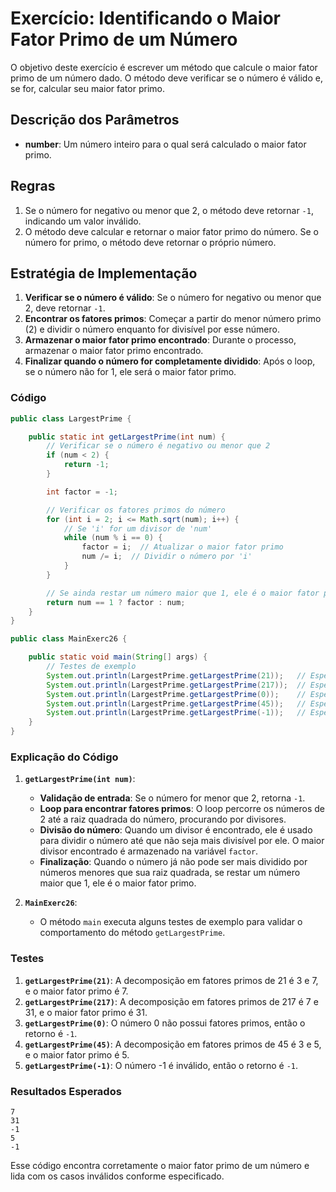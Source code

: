 # Exercício: Identificando o Maior Fator Primo de um Número

O objetivo deste exercício é escrever um método que calcule o maior fator primo de um número dado. O método deve verificar se o número é válido e, se for, calcular seu maior fator primo.

## Descrição dos Parâmetros

- **number**: Um número inteiro para o qual será calculado o maior fator primo.

## Regras

1. Se o número for negativo ou menor que 2, o método deve retornar `-1`, indicando um valor inválido.
2. O método deve calcular e retornar o maior fator primo do número. Se o número for primo, o método deve retornar o próprio número.

## Estratégia de Implementação

1. **Verificar se o número é válido**: Se o número for negativo ou menor que 2, deve retornar `-1`.
2. **Encontrar os fatores primos**: Começar a partir do menor número primo (2) e dividir o número enquanto for divisível por esse número.
3. **Armazenar o maior fator primo encontrado**: Durante o processo, armazenar o maior fator primo encontrado.
4. **Finalizar quando o número for completamente dividido**: Após o loop, se o número não for 1, ele será o maior fator primo.

### Código

```java
public class LargestPrime {

    public static int getLargestPrime(int num) {
        // Verificar se o número é negativo ou menor que 2
        if (num < 2) {
            return -1;
        }

        int factor = -1;

        // Verificar os fatores primos do número
        for (int i = 2; i <= Math.sqrt(num); i++) {
            // Se 'i' for um divisor de 'num'
            while (num % i == 0) {
                factor = i;  // Atualizar o maior fator primo
                num /= i;  // Dividir o número por 'i'
            }
        }

        // Se ainda restar um número maior que 1, ele é o maior fator primo
        return num == 1 ? factor : num;
    }
}

public class MainExerc26 {

    public static void main(String[] args) {
        // Testes de exemplo
        System.out.println(LargestPrime.getLargestPrime(21));   // Esperado: 7
        System.out.println(LargestPrime.getLargestPrime(217));  // Esperado: 31
        System.out.println(LargestPrime.getLargestPrime(0));    // Esperado: -1
        System.out.println(LargestPrime.getLargestPrime(45));   // Esperado: 5
        System.out.println(LargestPrime.getLargestPrime(-1));   // Esperado: -1
    }
}
```

### Explicação do Código

1. **`getLargestPrime(int num)`**:
    - **Validação de entrada**: Se o número for menor que 2, retorna `-1`.
    - **Loop para encontrar fatores primos**: O loop percorre os números de 2 até a raiz quadrada do número, procurando por divisores.
    - **Divisão do número**: Quando um divisor é encontrado, ele é usado para dividir o número até que não seja mais divisível por ele. O maior divisor encontrado é armazenado na variável `factor`.
    - **Finalização**: Quando o número já não pode ser mais dividido por números menores que sua raiz quadrada, se restar um número maior que 1, ele é o maior fator primo.

2. **`MainExerc26`**:
    - O método `main` executa alguns testes de exemplo para validar o comportamento do método `getLargestPrime`.

### Testes

1. **`getLargestPrime(21)`**: A decomposição em fatores primos de 21 é 3 e 7, e o maior fator primo é 7.
2. **`getLargestPrime(217)`**: A decomposição em fatores primos de 217 é 7 e 31, e o maior fator primo é 31.
3. **`getLargestPrime(0)`**: O número 0 não possui fatores primos, então o retorno é `-1`.
4. **`getLargestPrime(45)`**: A decomposição em fatores primos de 45 é 3 e 5, e o maior fator primo é 5.
5. **`getLargestPrime(-1)`**: O número -1 é inválido, então o retorno é `-1`.

### Resultados Esperados

```
7
31
-1
5
-1
```

Esse código encontra corretamente o maior fator primo de um número e lida com os casos inválidos conforme especificado.